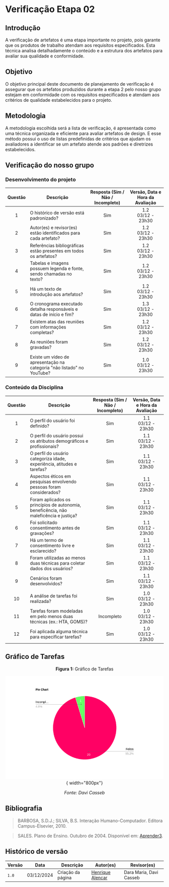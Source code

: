 # Verificação Etapa 02

## Introdução
A verificação de artefatos é uma etapa importante no projeto, pois garante que os produtos de trabalho atendam aos requisitos especificados. Esta técnica analisa detalhadamente o conteúdo e a estrutura dos artefatos para avaliar sua qualidade e conformidade.

## Objetivo
O objetivo principal deste documento de planejamento de verificação é assegurar que os artefatos produzidos durante a etapa 2 pelo nosso grupo estejam em conformidade com os requisitos especificados e atendam aos critérios de qualidade estabelecidos para o projeto. 

## Metodologia 
A metodologia escolhida será a lista de verificação, é apresentada como uma técnica organizada e eficiente para avaliar artefatos de design. E esse método possui o uso de listas predefinidas de critérios que ajudam os avaliadores a identificar se um artefato atende aos padrões e diretrizes estabelecidos. 

## Verificação do nosso grupo

### Desenvolvimento do projeto 

<center>

| **Questão** | **Descrição** | **Resposta (Sim / Não / Incompleto)** | **Versão, Data e Hora da Avaliação** |
|:-----------:|---------------|:-------------------------------------:|:------------------------------------:| 
| 1           | O histórico de versão está padronizado?              |  Sim                                     |         1.2 <br> 03/12 - 23h30                     |
| 2           | Autor(es) e revisor(es) estão identificados para cada artefato? |      Sim                          |        1.2 <br> 03/12 - 23h30                               |
| 3           | Referências bibliográficas estão presentes em todos os artefatos? |         Sim                 |               1.2 <br> 03/12 - 23h30                        |
| 4           | Tabelas e imagens possuem legenda e fonte, sendo chamadas no texto? |          Sim        |                  1.2 <br> 03/12 - 23h30                     |
| 5           | Há um texto de introdução aos artefatos?              |                   Sim                    |              1.2 <br> 03/12 - 23h30                         |
| 6           | O cronograma executado detalha responsáveis e datas de início e fim? |         Sim          |                    1.3 <br> 03/12 - 23h30                   |
| 7           | Existem atas das reuniões com informações completas?  |                     Sim                  |              1.2 <br> 03/12 - 23h30                         |
| 8           | As reuniões foram gravadas?                          |                  Sim                     |              1.2 <br> 03/12 - 23h30                         |
| 9           | Existe um vídeo de apresentação na categoria "não listado" no YouTube? |     Sim      |                1.0 <br> 03/12 - 23h30                       |

</center>

### Conteúdo da Disciplina  

<center>

| **Questão** | **Descrição** | **Resposta (Sim / Não / Incompleto)** | **Versão, Data e Hora da Avaliação** |
|:-----------:|---------------|:-------------------------------------:|:------------------------------------:|
| 1           | O perfil do usuário foi definido?                    |                  Sim                     |             1.1 <br> 03/12 - 23h30                          |
| 2           | O perfil do usuário possui os atributos demográficos e profissionais? |    Sim   |       1.1 <br> 03/12 - 23h30                               |
| 3           | O perfil do usuário categoriza idade, experiência, atitudes e tarefas? |     Sim     |           1.1 <br> 03/12 - 23h30                           |
| 4           | Aspectos éticos em pesquisas envolvendo pessoas foram considerados? |    Sim     |            1.1 <br> 03/12 - 23h30                          |
| 5           | Foram aplicados os princípios de autonomia, beneficência, não maleficência e justiça? | Sim |     1.1 <br> 03/12 - 23h30                                 |
| 6           | Foi solicitado consentimento antes de gravações?      |         Sim                              |    1.1 <br> 03/12 - 23h30                                  |
| 7           | Há um termo de consentimento livre e esclarecido?     |           Sim                            |        1.1 <br> 03/12 - 23h30                              |
| 8           | Foram utilizadas ao menos duas técnicas para coletar dados dos usuários? |    Sim      |              1.1 <br> 03/12 - 23h30                        |
| 9           | Cenários foram desenvolvidos?                        |             Sim                          |     1.1 <br> 03/12 - 23h30                                 |
| 10          | A análise de tarefas foi realizada?                  |              Sim                         |        1.0 <br> 03/12 - 23h30                              |
| 11          | Tarefas foram modeladas em pelo menos duas técnicas (ex.: HTA, GOMS)? |    Incompleto     |              1.0 <br> 03/12 - 23h30                        |
| 12          | Foi aplicada alguma técnica para especificar tarefas? |                 Sim                      |     1.0 <br> 03/12 - 23h30                                 |

</center>

## Gráfico de Tarefas

<center>

**Figura 1:** Gráfico de Tarefas

![Pie Chart das Tarefas](../../assets/verificações/grafico02.png){ width="800px"}

_Fonte: Davi Casseb_

</center>

## Bibliografia
> BARBOSA, S.D.J.; SILVA, B.S. Interação Humano-Computador. Editora Campus-Elsevier, 2010.

> SALES. Plano de Ensino. Outubro de 2004. Disponível em: <a href="hhttps://aprender3.unb.br/pluginfile.php/2972625/mod_resource/content/56/Plano_de_Ensino%20FIHC%20022024%20Turma%2001%20v1.pdf" target="_blank">Aprender3</a>.

## Histórico de versão

| Versão | Data       | Descrição                                | Autor(es)                                                                                       | Revisor(es)                                                                                                                                    |
| ------ | ---------- | ---------------------------------------- | ----------------------------------------------------------------------------------------------- | ---------------------------------------------------------------------------------------------------------------------------------------------- |
| `1.0`  | 03/12/2024 | Criação da página                     | [Henrique Alencar](https://github.com/henryqma) | Dara Maria, Davi Casseb |
